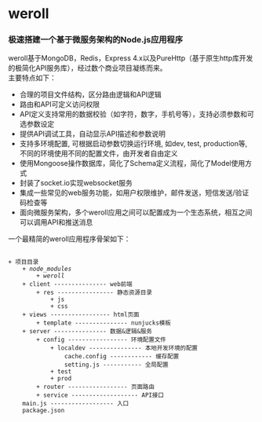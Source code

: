 # weroll
### 极速搭建一个基于微服务架构的Node.js应用程序
weroll基于MongoDB，Redis，Express 4.x以及PureHttp（基于原生http库开发的极简化API服务库），经过数个商业项目凝练而来。<br>
主要特点如下：
* 合理的项目文件结构，区分路由逻辑和API逻辑
* 路由和API可定义访问权限
* API定义支持常用的数据校验（如字符，数字，手机号等），支持必须参数和可选参数设定
* 提供API调试工具，自动显示API描述和参数说明
* 支持多环境配置, 可根据启动参数切换运行环境, 如dev, test, production等, 不同的环境使用不同的配置文件，由开发者自由定义
* 使用Mongoose操作数据库，简化了Schema定义流程，简化了Model使用方式
* 封装了socket.io实现websocket服务
* 集成一些常见的web服务功能，如用户权限维护，邮件发送，短信发送/验证码检查等
* 面向微服务架构，多个weroll应用之间可以配置成为一个生态系统，相互之间可以调用API和推送消息


一个最精简的weroll应用程序骨架如下：
<pre>
<code>
+ 项目目录
    <i>+ node_modules
        + weroll</i>
    + client --------------- web前端
        + res ---------------- 静态资源目录
            + js
            + css
    + views ----------------- html页面
        + template --------------- nunjucks模板
    + server --------------- 数据&逻辑&服务
        + config ----------------- 环境配置文件
            + localdev --------------- 本地开发环境的配置
                cache.config ------------ 缓存配置
                setting.js ----------- 全局配置
            + test
            + prod
        + router ----------------- 页面路由
        + service ------------------- API接口
    main.js ------------------ 入口
    package.json
</code>
</pre>
